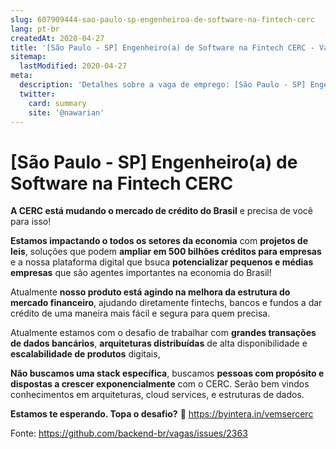 ```yaml
---
slug: 607909444-sao-paulo-sp-engenheiroa-de-software-na-fintech-cerc
lang: pt-br
createdAt: 2020-04-27
title: '[São Paulo - SP] Engenheiro(a) de Software na Fintech CERC - Vaga de Emprego'
sitemap:
  lastModified: 2020-04-27
meta:
  description: 'Detalhes sobre a vaga de emprego: [São Paulo - SP] Engenheiro(a) de Software na Fintech CERC'
  twitter:
    card: summary
    site: '@nawarian'
---
```


# [São Paulo - SP] Engenheiro(a) de Software na Fintech CERC

**A CERC está mudando o mercado de crédito do Brasil** e precisa de você para isso!

**Estamos impactando o todos os setores da economia** com **projetos de leis**, soluções que podem **ampliar em 500 bilhões créditos para empresas** e a nossa plataforma digital que bsuca **potencializar pequenos e médias empresas** que são agentes importantes na economia do Brasil!

Atualmente **nosso produto está agindo na melhora da estrutura do mercado financeiro**, ajudando diretamente fintechs, bancos e fundos a dar crédito de uma maneira mais fácil e segura para quem precisa.

Atualmente estamos com o desafio de trabalhar com **grandes transações de dados bancários**, **arquiteturas distribuídas** de alta disponibilidade e **escalabilidade de produtos** digitais,

**Não buscamos uma stack específica**, buscamos **pessoas com propósito e dispostas a crescer exponencialmente** com o CERC. Serão bem vindos conhecimentos em arquiteturas, cloud services, e estruturas de dados.

**Estamos te esperando. Topa o desafio?** 🙂 https://byintera.in/vemsercerc

Fonte: https://github.com/backend-br/vagas/issues/2363